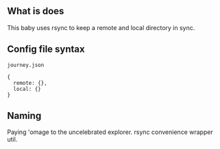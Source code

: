 
What is does
---

This baby uses rsync to keep a remote and local directory in sync.

Config file syntax
---

`journey.json`

    {
      remote: {},
      local: {}
    }

Naming
---

Paying 'omage to the uncelebrated explorer. rsync convenience wrapper util.
